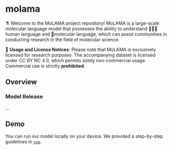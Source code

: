 # molama

⚗️ Welcome to the MoLAMA project repository! MoLAMA is a large-scale molecular language model that possesses the ability to understand 🧑🏻‍🔬human language and 🔬molecular language, which can assist communities in conducting research in the field of molecular science.

🚨 **Usage and License Notices**: Please note that MoLAMA is exclusively licensed for research purposes. The accompanying dataset is licensed under CC BY NC 4.0, which permits solely non-commercial usage. Commercial use is strictly **prohibited**.

## Overview


### Model Release
...

## Demo

You can run our model locally on your device. We provided a step-by-step guidelines in [`cpp`](cpp).
